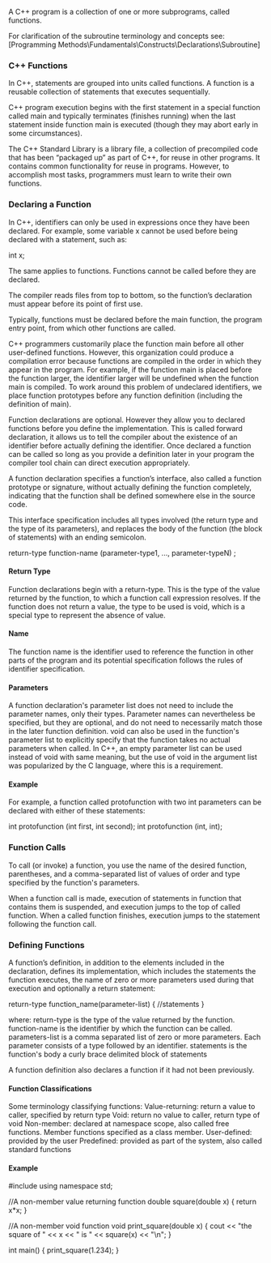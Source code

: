 A C++ program is a collection of one or more subprograms, called functions.

For clarification of the subroutine terminology and concepts see:
[Programming Methods\Fundamentals\Constructs\Declarations\Subroutine]



### C++ Functions
In C++, statements are grouped into units called functions. A function is a reusable collection of statements that executes sequentially.

C++ program execution begins with the first statement in a special function called main and typically terminates (finishes running) when the last statement inside function main is executed (though they may abort early in some circumstances).

The C++ Standard Library is a library file, a collection of precompiled code that has been “packaged up” as part of C++, for reuse in other programs. It contains common functionality for reuse in programs. However, to accomplish most tasks, programmers must learn to write their own functions.



### Declaring a Function
In C++, identifiers can only be used in expressions once they have been declared. For example, some variable x cannot be used before being declared with a statement, such as:

  int x;

The same applies to functions. Functions cannot be called before they are declared.

The compiler reads files from top to bottom, so the function’s declaration must appear before its point of first use.

Typically, functions must be declared before the main function, the program entry point, from which other functions are called.

C++ programmers customarily place the function main before all other user-defined functions. However, this organization could produce a compilation error because functions are compiled in the order in which they appear in the program. For example, if the function main is placed before the function larger, the identifier larger will be undefined when the function main is compiled. To work around this problem of undeclared identifiers, we place function prototypes before any function definition (including the definition of main).

Function declarations are optional. However they allow you to declared functions before you define the implementation. This is called forward declaration, it allows us to tell the compiler about the existence of an identifier before actually defining the identifier. Once declared a function can be called so long as you provide a definition later in your program the compiler tool chain can direct execution appropriately.

A function declaration specifies a function’s interface, also called a function prototype or signature, without actually defining the function completely, indicating that the function shall be defined somewhere else in the source code.

This interface specification includes all types involved (the return type and the type of its parameters), and replaces the body of the function (the block of statements) with an ending semicolon.

  return-type function-name (parameter-type1, ..., parameter-typeN) ;

#### Return Type
Function declarations begin with a return-type. This is the type of the value returned by the function, to which a function call expression resolves. If the function does not return a value, the type to be used is void, which is a special type to represent the absence of value.

#### Name
The function name is the identifier used to reference the function in other parts of the program and its potential specification follows the rules of identifier specification.

#### Parameters
A function declaration's parameter list does not need to include the parameter names, only their types. Parameter names can nevertheless be specified, but they are optional, and do not need to necessarily match those in the later function definition. void can also be used in the function's parameter list to explicitly specify that the function takes no actual parameters when called. In C++, an empty parameter list can be used instead of void with same meaning, but the use of void in the argument list was popularized by the C language, where this is a requirement.

#### Example
For example, a function called protofunction with two int parameters can be declared with either of these statements:

  int protofunction (int first, int second);
  int protofunction (int, int);



### Function Calls
To call (or invoke) a function, you use the name of the desired function, parentheses, and a comma-separated list of values of order and type specified by the function's parameters.

When a function call is made, execution of statements in function that contains them is suspended, and execution jumps to the top of called function. When a called function finishes, execution jumps to the statement following the function call.



### Defining Functions
A function’s definition, in addition to the elements included in the declaration, defines its implementation, which includes the statements the function executes, the name of zero or more parameters used during that execution and optionally a return statement:

  return-type function_name(parameter-list) {
    //statements
  }

where:
  return-type is the type of the value returned by the function.
  function-name is the identifier by which the function can be called.
  parameters-list is a comma separated list of zero or more parameters. Each parameter consists of a type followed by an identifier.
  statements is the function's body a curly brace delimited block of statements

A function definition also declares a function if it had not been previously.



#### Function Classifications

Some terminology classifying functions:
  Value-returning: return a value to caller, specified by return type
  Void: return no value to caller, return type of void
  Non-member: declared at namespace scope, also called free functions.
  Member functions specified as a class member.
  User-defined: provided by the user
  Predefined: provided as part of the system, also called standard functions


#### Example

  #include <iostream>
  using namespace std;

  //A non-member value returning function
  double square(double x) {
    return x*x;
  }

  //A non-member void function
  void print_square(double x) {
    cout << "the square of " << x << " is " << square(x) << "\n";
  }

  int main() {
    print_square(1.234);
  }

